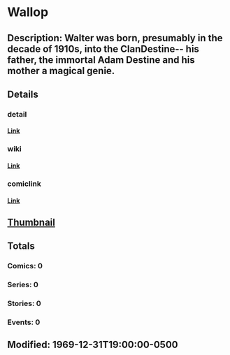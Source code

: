 # Wallop
## Description: Walter was born, presumably in the decade of 1910s, into the ClanDestine-- his father, the immortal Adam Destine and his mother a magical genie.
## Details
### detail
#### [Link](http://marvel.com/characters/2514/wallop?utm_campaign=apiRef&utm_source=225578a89fc76f3d20fbffda5d17a88d)
### wiki
#### [Link](http://marvel.com/universe/Wallop?utm_campaign=apiRef&utm_source=225578a89fc76f3d20fbffda5d17a88d)
### comiclink
#### [Link](http://marvel.com/comics/characters/1011267/wallop?utm_campaign=apiRef&utm_source=225578a89fc76f3d20fbffda5d17a88d)
## [Thumbnail](http://i.annihil.us/u/prod/marvel/i/mg/8/c0/4c002ef63d1e4.jpg)
## Totals
### Comics: 0
### Series: 0
### Stories: 0
### Events: 0
## Modified: 1969-12-31T19:00:00-0500
